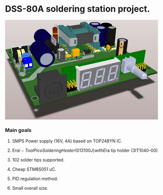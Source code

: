 # DSS-80A soldering station project.

![DSS-80A](/Pictures/pcb_view.jpg?raw=true)

### Main goals ###

1) SMPS Power supply (16V, 4A) based on TOP248YN IC.

2) Er$a i-Tool Pico Soldering Heater (013100J) with Er$a tip holder (3IT1040-00)

3) 102 solder tips supported.

4) Cheap STM8S051 uC.

5) PID regulation method.

6) Small overall size.
